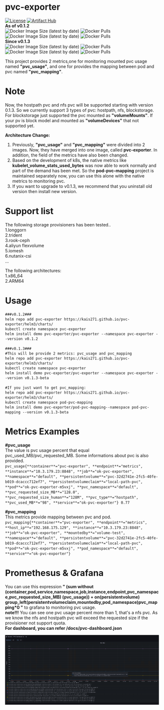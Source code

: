 # pvc-exporter
[![License](https://img.shields.io/badge/License-Apache%202.0-blue.svg)](https://opensource.org/licenses/Apache-2.0)
[![Artifact Hub](https://img.shields.io/endpoint?url=https://artifacthub.io/badge/repository/pvc-exporter)](https://artifacthub.io/packages/search?repo=pvc-exporter)  
**As of v0.1.2**  
![Docker Image Size (latest by date)](https://img.shields.io/docker/image-size/dockerid31415926/block-pvc-scanner?label=block-pvc-scanner)
![Docker Pulls](https://img.shields.io/docker/pulls/dockerid31415926/block-pvc-scanner)
![Docker Image Size (latest by date)](https://img.shields.io/docker/image-size/dockerid31415926/pod-pvc-mapping?color=green&label=pod-pvc-mapping)
![Docker Pulls](https://img.shields.io/docker/pulls/dockerid31415926/pod-pvc-mapping?color=green)  
**Since v0.1.3**  
![Docker Image Size (latest by date)](https://img.shields.io/docker/image-size/dockerid31415926/pvc-exporter?label=pvc-exporter)
![Docker Pulls](https://img.shields.io/docker/pulls/dockerid31415926/pvc-exporter)  
![Docker Image Size (latest by date)](https://img.shields.io/docker/image-size/dockerid31415926/pod-pvc-mapping?color=green&label=pod-pvc-mapping)
![Docker Pulls](https://img.shields.io/docker/pulls/dockerid31415926/pod-pvc-mapping?color=green)  

This project provides 2 metrics,one for monitoring mounted pvc usage named **"pvc_usage"**, and one for provides the mapping between pod and pvc named **"pvc_mapping"**.

# Note  
Now, the hostpath pvc and nfs pvc will be supported starting with version 0.1.3. So we currently support 3 types of pvc: hostpath, nfs, blockstorage.  
For blockstorage just supported the pvc mounted as **"volumeMounts"**. If your pv is block model and mounted as **"volumeDevices"** that not supported yet. 

**Architecture Change:**  
1. Previously, **"pvc_usage"** and **"pvc_mapping"** were divided into 2 images. Now, they have merged into one image, called **pvc-exporter**. In addition, the field of the metrics have also been changed.   
2. Based on the development of k8s, the native metrics like **kubelet_volume_stats_used_bytes** was now able to work normally and part of the demand has been met. So the **pod-pvc-mapping** project is maintained separately now, you can use this alone with the native metrics to monitoring pvc.  
3. If you want to upgrade to v0.1.3, we recommend that you uninstall old version then install new version.  

# Support list
The following storage provisioners has been tested..  
1.longgorn  
2.trident  
3.rook-ceph  
4.aliyun flexvolume  
5.iomesh  
6.nutanix-csi  
...  

The following architectures:  
1.x86_64  
2.ARM64  

 
# Usage  
```
###v0.1.2###
helm repo add pvc-exporter https://kais271.github.io/pvc-exporter/helm3/charts/  
kubectl create namespace pvc-exporter  
helm install demo pvc-exporter/pvc-exporter --namespace pvc-exporter --version v0.1.2  
    
###v0.1.3###
#This will be provide 2 metrics: pvc_usage and pvc_mapping 
helm repo add pvc-exporter https://kais271.github.io/pvc-exporter/helm3/charts/  
kubectl create namespace pvc-exporter  
helm install demo pvc-exporter/pvc-exporter --namespace pvc-exporter --version v0.1.3-beta  

#If you just want to get pvc_mapping:  
helm repo add pvc-exporter https://kais271.github.io/pvc-exporter/helm3/charts/
kubectl create namespace pod-pvc-mapping
helm install demo pvc-exporter/pod-pvc-mapping--namespace pod-pvc-mapping --version v0.1.3-beta  
```
# Metrics Examples  
**#pvc_usage**  
The value is pvc usage percent that equal pvc_used_MB/pvc_requested_MB. Some informations about pvc is also provided.  
`pvc_usage{**container**="pvc-exporter", **endpoint**="metrics", **instance**="10.3.179.23:8848", **job**="ok-pvc-exporter", **namespace**="default", **persistentvolume**="pvc-32d2741e-2fc5-40fe-b019-dcaccc712ef7", **persistentvolumeclaim**="local-path-pvc", **pod**="ok-pvc-exporter-m5vxj", **pvc_namespace**="default", **pvc_requested_size_MB**="128.0", **pvc_requested_size_human**="128M", **pvc_type**="hostpath", **pvc_used_MB**="98", **service**="ok-pvc-exporter"} 0.77  `

**#pvc_mapping**  
This metrics provide mapping between pvc and pod.  
`pvc_mapping{**container**="pvc-exporter", **endpoint**="metrics", **host_ip**="192.168.175.129", **instance**="10.3.179.23:8848", **job**="ok-pvc-exporter", **mountedby**="volume-test", **namespace**="default", **persistentvolume**="pvc-32d2741e-2fc5-40fe-b019-dcaccc712ef7", **persistentvolumeclaim**="local-path-pvc", **pod**="ok-pvc-exporter-m5vxj", **pod_namespace**="default", **service**="ok-pvc-exporter"}`

# Promethesus & Grafana

You can use this expression **" (sum without (container,pod,service,namespace,job,instance,endpoint,pvc_namespace,pvc_requested_size_MB) (pvc_usage)) + on(persistentvolume) group_left(persistentvolumeclaim,mountedby,pod_namespace)pvc_mapping*0 "** to grafana to monitoring pvc usage.  
**note!!!** You can see one pvc usage percent more than 1, that's a nfs pvc. As we know the nfs and hostpath pvc will exceed the requested size if the provisioner not support quota.  
**For dashboard, you can refer /docs/pvc-dashboard.json**  

![grafana-1](./docs/grafana-1223.png)
